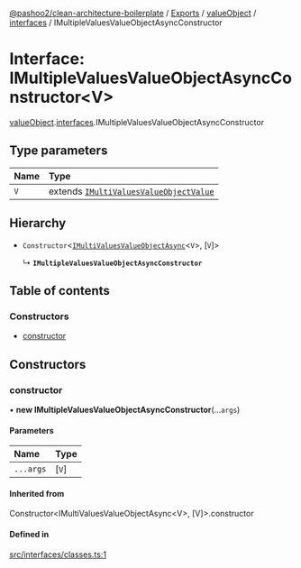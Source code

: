 [@pashoo2/clean-architecture-boilerplate](../README.md) / [Exports](../modules.md) / [valueObject](../modules/valueobject.md) / [interfaces](../modules/valueobject.interfaces.md) / IMultipleValuesValueObjectAsyncConstructor

# Interface: IMultipleValuesValueObjectAsyncConstructor<V\>

[valueObject](../modules/valueobject.md).[interfaces](../modules/valueobject.interfaces.md).IMultipleValuesValueObjectAsyncConstructor

## Type parameters

| Name | Type |
| :------ | :------ |
| `V` | extends [`IMultiValuesValueObjectValue`](valueobject.interfaces.imultivaluesvalueobjectvalue.md) |

## Hierarchy

- `Constructor`<[`IMultiValuesValueObjectAsync`](valueobject.interfaces.imultivaluesvalueobjectasync.md)<`V`\>, [`V`]\>

  ↳ **`IMultipleValuesValueObjectAsyncConstructor`**

## Table of contents

### Constructors

- [constructor](valueobject.interfaces.imultiplevaluesvalueobjectasyncconstructor.md#constructor)

## Constructors

### constructor

• **new IMultipleValuesValueObjectAsyncConstructor**(...`args`)

#### Parameters

| Name | Type |
| :------ | :------ |
| `...args` | [`V`] |

#### Inherited from

Constructor<IMultiValuesValueObjectAsync<V\>, [V]\>.constructor

#### Defined in

[src/interfaces/classes.ts:1](https://github.com/pashoo2/clean-architecture-boilerplate/blob/e54a93c/src/interfaces/classes.ts#L1)
